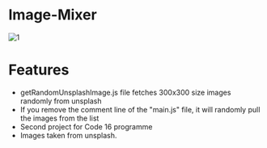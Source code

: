 # Image-Mixer
![1](https://github.com/mesubasi/Image-Mixer/assets/88106043/9351b2f4-d2c5-4ebb-992f-d4ad7b833b4e) 
<br>
<h1>Features</h1>
<ul>
  <li>getRandomUnsplashImage.js file fetches 300x300 size images randomly from unsplash</li>
  <li>If you remove the comment line of the "main.js" file, it will randomly pull the images from the list</li>
  <li>Second project for Code 16 programme</li>
  <li>Images taken from unsplash.</li>
